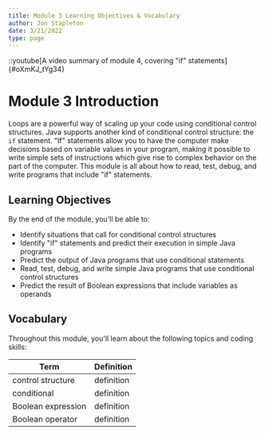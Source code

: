 ```yaml
---
title: Module 3 Learning Objectives & Vocabulary
author: Jon Stapleton
date: 3/21/2022
type: page
---
```


::youtube[A video summary of module 4, covering "if" statements]{#oXmKJ_tYg34}

# Module 3 Introduction

Loops are a powerful way of scaling up your code using conditional control structures. Java supports another kind of conditional control structure: the `if` statement. "If" statements allow you to have the computer make decisions based on variable values in your program, making it possible to write simple sets of instructions which give rise to complex behavior on the part of the computer. This module is all about how to read, test, debug, and write programs that include "if" statements.

## Learning Objectives

By the end of the module, you'll be able to:

* Identify situations that call for conditional control structures
* Identify "if" statements and predict their execution in simple Java programs
* Predict the output of Java programs that use conditional statements
* Read, test, debug, and write simple Java programs that use conditional control structures
* Predict the result of Boolean expressions that include variables as operands

## Vocabulary

Throughout this module, you'll learn about the following topics and coding skills:

| Term | Definition |
| ---- | ---------- |
| control structure | definition |
| conditional | definition |
| Boolean expression | definition |
| Boolean operator | definition |
